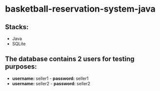 # basketball-reservation-system-java

## Stacks:
- Java
- SQLite

## The database contains 2 users for testing purposes:
- **username:** seller1 - **password:** seller1
- **username:** seller2 - **password:** seller2
